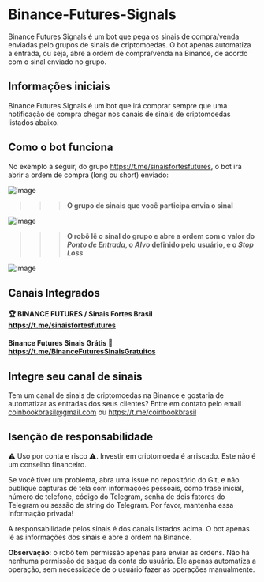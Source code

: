 # Binance-Futures-Signals

Binance Futures Signals é um bot que pega os sinais de compra/venda enviadas pelo grupos de sinais de criptomoedas. O bot apenas automatiza a entrada, ou seja, abre a ordem de compra/venda na Binance, de acordo com o sinal enviado no grupo.

  
  

## Informações iniciais

Binance Futures Signals é um bot que irá comprar sempre que uma notificação de compra chegar nos canais de sinais de criptomoedas listados abaixo.

  

## Como o bot funciona

No exemplo a seguir, do grupo https://t.me/sinaisfortesfutures, o bot irá abrir a ordem de compra (long ou short) enviado:

  

![image](https://user-images.githubusercontent.com/54438080/170877075-17a149ed-8b23-45b9-a65c-b9eb809a649d.png)

>>> **O grupo de sinais que você participa envia o sinal**
  

![image](https://user-images.githubusercontent.com/54438080/170877094-288ed57c-15e8-40b8-981b-bedda9748340.png)

>>> **O robô lê o sinal do grupo e abre a ordem com o valor do *Ponto de Entrada*, o *Alvo* definido pelo usuário, e o *Stop Loss***
  
  

![image](https://user-images.githubusercontent.com/54438080/170876968-cc1ee35b-9b9f-424f-82bc-790336bf705f.png)

  
  
  

## Canais Integrados

  

#### 🏆 BINANCE FUTURES / Sinais Fortes Brasil https://t.me/sinaisfortesfutures

#### Binance Futures Sinais Grátis 🤑 https://t.me/BinanceFuturesSinaisGratuitos

  
  

## Integre seu canal de sinais

Tem um canal de sinais de criptomoedas na Binance e gostaria de automatizar as entradas dos seus clientes? Entre em contato pelo email coinbookbrasil@gmail.com ou https://t.me/coinbookbrasil

  
  

## Isenção de responsabilidade

⚠️ Uso por conta e risco ⚠️. Investir em criptomoeda é arriscado. Este não é um conselho financeiro.

  

Se você tiver um problema, abra uma issue no repositório do Git, e não publique capturas de tela com informações pessoais, como frase inicial, número de telefone, código do Telegram, senha de dois fatores do Telegram ou sessão de string do Telegram. Por favor, mantenha essa informação privada!

  

A responsabilidade pelos sinais é dos canais listados acima. O bot apenas lê as informações dos sinais e abre a ordem na Binance.

  

**Observação**: o robô tem permissão apenas para enviar as ordens. Não há nenhuma permissão de saque da conta do usuário. Ele apenas automatiza a operação, sem necessidade de o usuário fazer as operações manualmente.